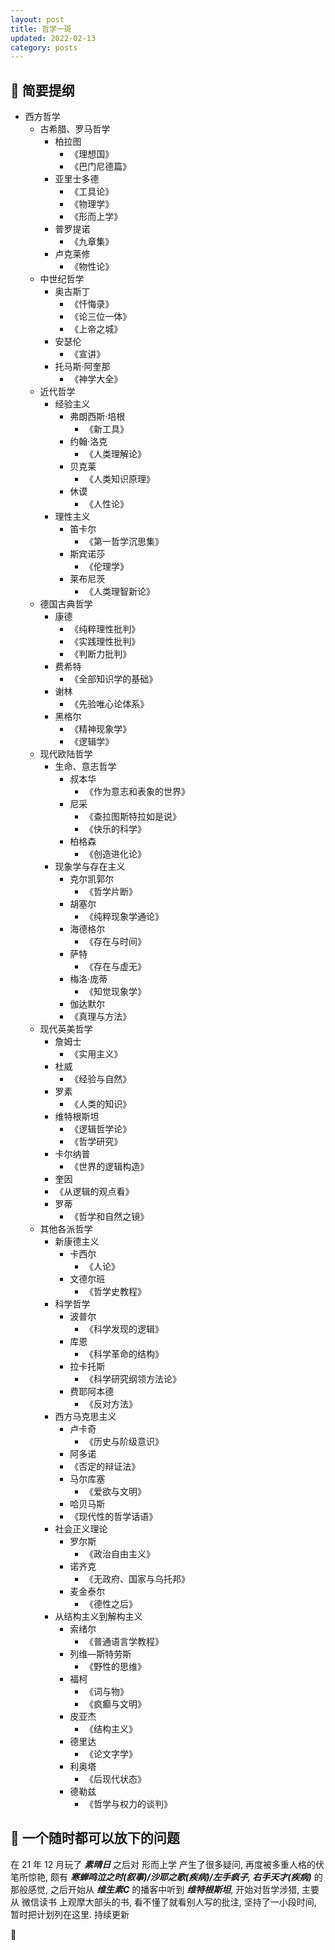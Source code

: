 ```yaml
---
layout: post
title: 哲学一斑
updated: 2022-02-13
category: posts
---
```


## 🤯 简要提纲

- 西方哲学
  - 古希腊、罗马哲学
    - 柏拉图
      - 《理想国》
      - 《巴门尼德篇》
    - 亚里士多德
      - 《工具论》
      - 《物理学》
      - 《形而上学》
    - 普罗提诺
      - 《九章集》
    - 卢克莱修
      - 《物性论》
  - 中世纪哲学
    - 奥古斯丁
      - 《忏悔录》
      - 《论三位一体》
      - 《上帝之城》
    - 安瑟伦
      - 《宣讲》
    - 托马斯·阿奎那
      - 《神学大全》
  - 近代哲学
    - 经验主义
      - 弗朗西斯·培根
        - 《新工具》
      - 约翰·洛克
        - 《人类理解论》
      - 贝克莱
        - 《人类知识原理》
      - 休谟
        - 《人性论》
    - 理性主义
      - 笛卡尔
        - 《第一哲学沉思集》
      - 斯宾诺莎
        - 《伦理学》
      - 莱布尼茨
        - 《人类理智新论》
  - 德国古典哲学
    - 康德
      - 《纯粹理性批判》
      - 《实践理性批判》
      - 《判断力批判》
    - 费希特
      - 《全部知识学的基础》
    - 谢林
      - 《先验唯心论体系》
    - 黑格尔
      - 《精神现象学》
      - 《逻辑学》
  - 现代欧陆哲学
    - 生命、意志哲学
      - 叔本华
        - 《作为意志和表象的世界》
      - 尼采
        - 《查拉图斯特拉如是说》
        - 《快乐的科学》
      - 柏格森
        - 《创造进化论》
    - 现象学与存在主义
      - 克尔凯郭尔
        - 《哲学片断》
      - 胡塞尔
        - 《纯粹现象学通论》
      - 海德格尔
        - 《存在与时间》
      - 萨特
        - 《存在与虚无》
      - 梅洛·庞蒂
        - 《知觉现象学》
      - 伽达默尔
      - 《真理与方法》
  - 现代英美哲学
    - 詹姆士
      - 《实用主义》
    - 杜威
      - 《经验与自然》
    - 罗素
      - 《人类的知识》
    - 维特根斯坦
      - 《逻辑哲学论》
      - 《哲学研究》
    - 卡尔纳普
      - 《世界的逻辑构造》
    -  奎因
      - 《从逻辑的观点看》
    - 罗蒂
      - 《哲学和自然之镜》
  - 其他各派哲学  
    - 新康德主义
      - 卡西尔
        - 《人论》
      - 文德尔班
        - 《哲学史教程》
    - 科学哲学
      - 波普尔
        - 《科学发现的逻辑》
      - 库恩
        - 《科学革命的结构》
      - 拉卡托斯
        - 《科学研究纲领方法论》
      - 费耶阿本德
        - 《反对方法》
    - 西方马克思主义
      - 卢卡奇
        - 《历史与阶级意识》
      -  阿多诺
        - 《否定的辩证法》
      - 马尔库塞
        - 《爱欲与文明》
      -  哈贝马斯
        - 《现代性的哲学话语》
    - 社会正义理论
      - 罗尔斯
        - 《政治自由主义》
      - 诺齐克
        - 《无政府、国家与乌托邦》
      - 麦金泰尔
        - 《德性之后》
    - 从结构主义到解构主义
      - 索绪尔
        - 《普通语言学教程》
      - 列维—斯特劳斯
        - 《野性的思维》
      - 福柯
        - 《词与物》
        - 《疯癫与文明》
      - 皮亚杰
        - 《结构主义》
      - 德里达
        - 《论文字学》
      - 利奥塔
        - 《后现代状态》
      - 德勒兹
        - 《哲学与权力的谈判》

## 🤔 一个随时都可以放下的问题

在 21 年 12 月玩了 ___素晴日___ 之后对 形而上学 产生了很多疑问, 再度被多重人格的伏笔所惊艳, 颇有 ___寒蝉鸣泣之时(叙事)/沙耶之歌(疾病)/左手疯子, 右手天才(疾病)___ 的那般感觉, 之后开始从 ___维生素C___ 的播客中听到 ___维特根斯坦___, 开始对哲学涉猎, 主要从 微信读书 上观摩大部头的书, 看不懂了就看别人写的批注, 坚持了一小段时间, 暂时把计划列在这里. 持续更新

👻
